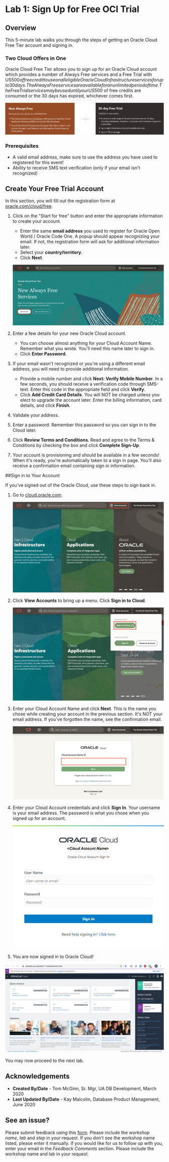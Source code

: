 # Lab 1: Sign Up for Free OCI Trial

## Overview

This 5-minute lab walks you through the steps of getting an Oracle Cloud Free Tier account and signing in.  

### Two Cloud Offers in One

Oracle Cloud Free Tier allows you to sign up for an Oracle Cloud account which provides a number of Always Free services and a Free Trial with US$500 of free credit to use on all eligible Oracle Cloud Infrastructure services for up to 30 days. The Always Free services are available for an unlimited period of time. The Free Trial services may be used until your US$500 of free credits are consumed or the 30 days has expired, whichever comes first.

![](images/lab1-freetrial.png " ")

### Prerequisites

* A valid email address, make sure to use the address you have used to registered for this event!
* Ability to receive SMS text verification (only if your email isn't recognized)

## Create Your Free Trial Account

In this section, you will fill out the registration form at [oracle.com/cloud/free](https://myservices.us.oraclecloud.com/mycloud/signup?language=en).

1.  Click on the "Start for free" button and enter the appropriate information to create your account.
    * Enter the same **email address** you used to register for Oracle Open World / Oracle Code One. A popup should appear recognizing your email. If not, the registration form will ask for additional information later.
    * Select your **country/territory**.
    * Click **Next**.

    ![](images/lab1-signup-for-freetier.png " ")

2.  Enter a few details for your new Oracle Cloud account.
    * You can choose almost anything for your Cloud Account Name. Remember what you wrote. You'll need this name later to sign in.
    * Click **Enter Password**.

3.  If your email wasn't recognized or you're using a different email address, you will need to provide additional information.
    * Provide a mobile number and click **Next: Verify Mobile Number**. In a few seconds, you should receive a verification code through SMS-text. Enter this code in the appropriate field and click **Verify**.
    * Click **Add Credit Card Details**. You will NOT be charged unless you elect to upgrade the account later. Enter the billing information, card details, and click **Finish**.

4. Validate your address.

5. Enter a password. Remember this password so you can sign in to the Cloud later.

6. Click **Review Terms and Conditions**. Read and agree to the Terms & Conditions by checking the box and click **Complete Sign-Up**.

7. Your account is provisioning and should be available in a few seconds! When it's ready, you're automatically taken to a sign in page. You'll also receive a confirmation email containing sign in information.

##Sign in to Your Account

If you've signed out of the Oracle Cloud, use these steps to sign back in.

1. Go to [cloud.oracle.com](https://cloud.oracle.com).

    ![](images/lab1-cloud-login-1.png " ")

2. Click **View Accounts** to bring up a menu.  Click **Sign in to Cloud**.

    ![](images/lab1-cloud-login-2.png " ")

4. Enter your Cloud Account Name and click **Next**. This is the name you chose while creating your account in the previous section. It's NOT your email address. If you've forgotten the name, see the confirmation email.

    ![](images/lab1-cloud-login-tenant.png " ")

5. Enter your Cloud Account credentials and click **Sign In**. Your username is your email address. The password is what you chose when you signed up for an account.

    ![](images/lab1-username.png " ")

6. You are now signed in to Oracle Cloud!

  ![](images/lab1-oci-console-home-page.png " ")

You may now proceed to the next lab.

## Acknowledgements

- **Created By/Date** - Tom McGinn, Sr. Mgr, UA DB Development, March 2020
- **Last Updated By/Date** - Kay Malcolm, Database Product Management, June 2020

## See an issue?
Please submit feedback using this [form](https://apexapps.oracle.com/pls/apex/f?p=133:1:::::P1_FEEDBACK:1). Please include the *workshop name*, *lab* and *step* in your request.  If you don't see the workshop name listed, please enter it manually. If you would like for us to follow up with you, enter your email in the *Feedback Comments* section.    Please include the workshop name and lab in your request.